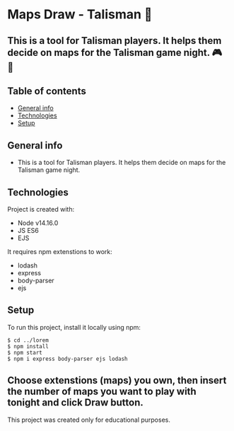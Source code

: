# Maps Draw - Talisman :dragon_face:

## This is a tool for Talisman players. It helps them decide on  maps for the Talisman game night. :video_game: :game_die:

## Table of contents
* [General info](#general-info)
* [Technologies](#technologies)
* [Setup](#setup)

## General info
* This is a tool for Talisman players. It helps them decide on maps for the Talisman game night.
	
## Technologies
Project is created with:
* Node v14.16.0
* JS ES6
* EJS

It requires npm extenstions to work:
* lodash
* express
* body-parser
* ejs

	
## Setup
To run this project, install it locally using npm:

```
$ cd ../lorem
$ npm install
$ npm start
$ npm i express body-parser ejs lodash
```

## Choose extenstions (maps) you own, then insert the number of maps you want to play with tonight and click Draw button.

This project was created only for educational purposes.
